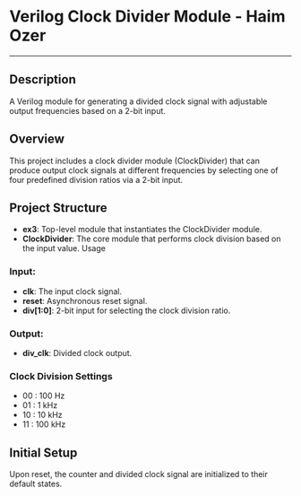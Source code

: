 Verilog Clock Divider Module - 
Haim Ozer
===============================
---------------

## Description
A Verilog module for generating a divided clock signal with adjustable output frequencies based on a 2-bit input.

## Overview
This project includes a clock divider module (ClockDivider) that can produce output clock signals at different frequencies by selecting one of four predefined division ratios via a 2-bit input.

## Project Structure
- **ex3**: Top-level module that instantiates the ClockDivider module.
- **ClockDivider**: The core module that performs clock division based on the input value.
Usage

### Input:
- **clk**: The input clock signal.
- **reset**: Asynchronous reset signal.
- **div[1:0]**: 2-bit input for selecting the clock division ratio.
### Output:
- **div_clk**: Divided clock output.

### Clock Division Settings
- 00 : 100 Hz
- 01 : 1 kHz
- 10 : 10 kHz
- 11 : 100 kHz

## Initial Setup
Upon reset, the counter and divided clock signal are initialized to their default states.
